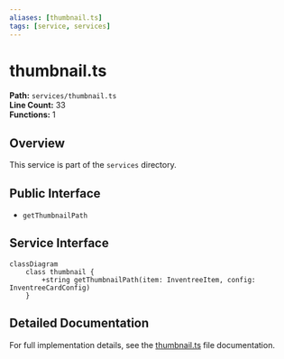 ```yaml
---
aliases: [thumbnail.ts]
tags: [service, services]
---
```


# thumbnail.ts

**Path:** `services/thumbnail.ts`  
**Line Count:** 33  
**Functions:** 1  

## Overview

This service is part of the `services` directory.

## Public Interface

- `getThumbnailPath`

## Service Interface

```mermaid
classDiagram
    class thumbnail {
        +string getThumbnailPath(item: InventreeItem, config: InventreeCardConfig)
    }
```

## Detailed Documentation

For full implementation details, see the [thumbnail.ts](../files/thumbnail.md) file documentation.

